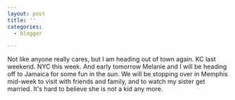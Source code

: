 ```yaml
---
layout: post
title: ''
categories:
  - blogger

---
```


Not like anyone really cares, but I am heading out of town again.  KC last weekend.  NYC this week.  And early tomorrow Melanie and I will be heading off to Jamaica for some fun in the sun.  We will be stopping over in Memphis mid-week to visit with friends and family, and to watch my sister get married.  It's hard to believe she is not a kid any more.
